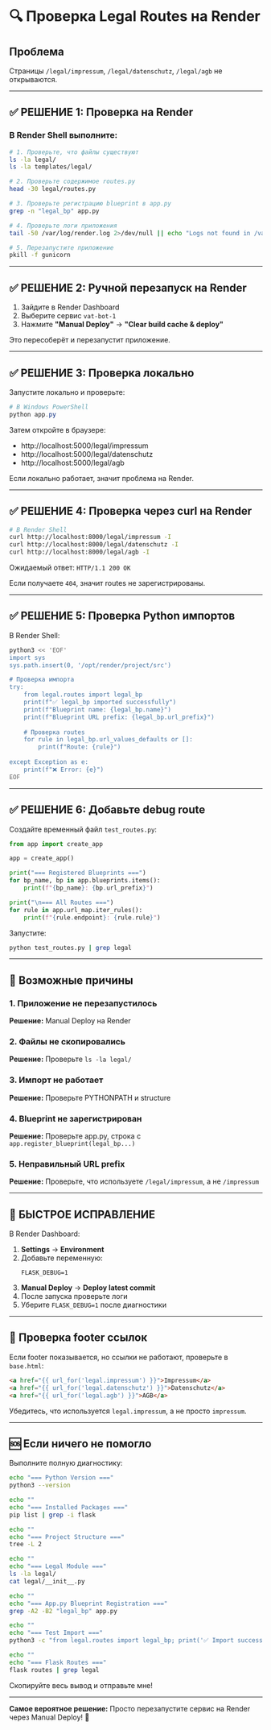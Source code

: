 # 🔍 Проверка Legal Routes на Render

## Проблема
Страницы `/legal/impressum`, `/legal/datenschutz`, `/legal/agb` не открываются.

---

## ✅ РЕШЕНИЕ 1: Проверка на Render

### В Render Shell выполните:

```bash
# 1. Проверьте, что файлы существуют
ls -la legal/
ls -la templates/legal/

# 2. Проверьте содержимое routes.py
head -30 legal/routes.py

# 3. Проверьте регистрацию blueprint в app.py
grep -n "legal_bp" app.py

# 4. Проверьте логи приложения
tail -50 /var/log/render.log 2>/dev/null || echo "Logs not found in /var/log"

# 5. Перезапустите приложение
pkill -f gunicorn
```

---

## ✅ РЕШЕНИЕ 2: Ручной перезапуск на Render

1. Зайдите в Render Dashboard
2. Выберите сервис `vat-bot-1`
3. Нажмите **"Manual Deploy"** → **"Clear build cache & deploy"**

Это пересоберёт и перезапустит приложение.

---

## ✅ РЕШЕНИЕ 3: Проверка локально

Запустите локально и проверьте:

```powershell
# В Windows PowerShell
python app.py
```

Затем откройте в браузере:
- http://localhost:5000/legal/impressum
- http://localhost:5000/legal/datenschutz
- http://localhost:5000/legal/agb

Если локально работает, значит проблема на Render.

---

## ✅ РЕШЕНИЕ 4: Проверка через curl на Render

```bash
# В Render Shell
curl http://localhost:8000/legal/impressum -I
curl http://localhost:8000/legal/datenschutz -I
curl http://localhost:8000/legal/agb -I
```

Ожидаемый ответ: `HTTP/1.1 200 OK`

Если получаете `404`, значит routes не зарегистрированы.

---

## ✅ РЕШЕНИЕ 5: Проверка Python импортов

В Render Shell:

```bash
python3 << 'EOF'
import sys
sys.path.insert(0, '/opt/render/project/src')

# Проверка импорта
try:
    from legal.routes import legal_bp
    print(f"✅ legal_bp imported successfully")
    print(f"Blueprint name: {legal_bp.name}")
    print(f"Blueprint URL prefix: {legal_bp.url_prefix}")
    
    # Проверка routes
    for rule in legal_bp.url_values_defaults or []:
        print(f"Route: {rule}")
        
except Exception as e:
    print(f"❌ Error: {e}")
EOF
```

---

## ✅ РЕШЕНИЕ 6: Добавьте debug route

Создайте временный файл `test_routes.py`:

```python
from app import create_app

app = create_app()

print("=== Registered Blueprints ===")
for bp_name, bp in app.blueprints.items():
    print(f"{bp_name}: {bp.url_prefix}")

print("\n=== All Routes ===")
for rule in app.url_map.iter_rules():
    print(f"{rule.endpoint}: {rule.rule}")
```

Запустите:
```bash
python test_routes.py | grep legal
```

---

## 🔧 Возможные причины

### 1. Приложение не перезапустилось
**Решение:** Manual Deploy на Render

### 2. Файлы не скопировались
**Решение:** Проверьте `ls -la legal/`

### 3. Импорт не работает
**Решение:** Проверьте PYTHONPATH и structure

### 4. Blueprint не зарегистрирован
**Решение:** Проверьте app.py, строка с `app.register_blueprint(legal_bp...)`

### 5. Неправильный URL prefix
**Решение:** Проверьте, что используете `/legal/impressum`, а не `/impressum`

---

## 🎯 БЫСТРОЕ ИСПРАВЛЕНИЕ

В Render Dashboard:

1. **Settings** → **Environment**
2. Добавьте переменную:
   ```
   FLASK_DEBUG=1
   ```
3. **Manual Deploy** → **Deploy latest commit**
4. После запуска проверьте логи
5. Уберите `FLASK_DEBUG=1` после диагностики

---

## 📝 Проверка footer ссылок

Если footer показывается, но ссылки не работают, проверьте в `base.html`:

```html
<a href="{{ url_for('legal.impressum') }}">Impressum</a>
<a href="{{ url_for('legal.datenschutz') }}">Datenschutz</a>
<a href="{{ url_for('legal.agb') }}">AGB</a>
```

Убедитесь, что используется `legal.impressum`, а не просто `impressum`.

---

## 🆘 Если ничего не помогло

Выполните полную диагностику:

```bash
echo "=== Python Version ==="
python3 --version

echo ""
echo "=== Installed Packages ==="
pip list | grep -i flask

echo ""
echo "=== Project Structure ==="
tree -L 2

echo ""
echo "=== Legal Module ==="
ls -la legal/
cat legal/__init__.py

echo ""
echo "=== App.py Blueprint Registration ==="
grep -A2 -B2 "legal_bp" app.py

echo ""
echo "=== Test Import ==="
python3 -c "from legal.routes import legal_bp; print('✅ Import successful')"

echo ""
echo "=== Flask Routes ==="
flask routes | grep legal
```

Скопируйте весь вывод и отправьте мне!

---

**Самое вероятное решение:** Просто перезапустите сервис на Render через Manual Deploy! 🔄
